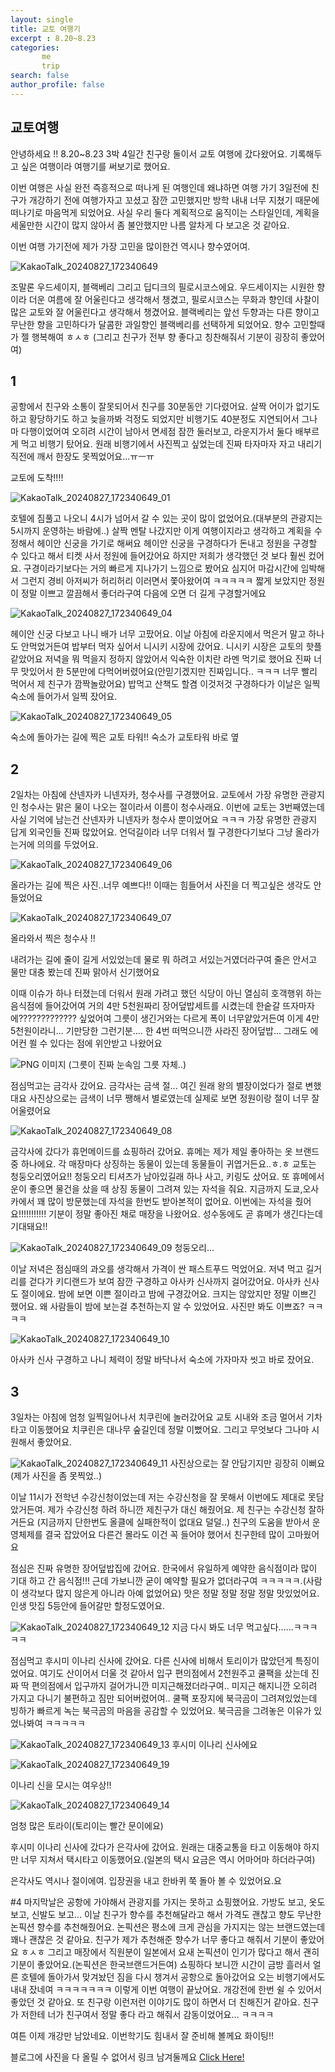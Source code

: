 ```yaml
---
layout: single
title: 교토 여행기
excerpt : 8.20~8.23 
categories: 
       me
       trip
search: false
author_profile: false
---
```

## 교토여행

안녕하세요 !! 
8.20~8.23 3박 4일간 친구랑 둘이서 교토 여행에 갔다왔어요. 기록해두고 싶은 여행이라 여행기를 써보기로 했어요. 

이번 여행은 사실 완전 즉흥적으로 떠나게 된 여행인데 왜냐하면 여행 가기 3일전에 친구가 개강하기 전에 여행가자고 꼬셨고 잠깐 고민했지만 방학 내내 너무 지쳤기 때문에 떠나기로 마음먹게 되었어요.
사실 우리 둘다 계획적으로 움직이는 스타일인데, 계획을 세울만한 시간이 많지 않아서 좀 불안했지만 나름 알차게 다 보고온 것 같아요.

이번 여행 가기전에 제가 가장 고민을 많이한건 역시나 향수였어여.

![KakaoTalk_20240827_172340649](https://github.com/user-attachments/assets/34dc66d8-e2c6-433b-9e7d-66f5faf2efb3)

조말론 우드세이지, 블랙베리 그리고 딥디크의 필로시코스에요. 
우드세이지는 시원한 향이라 더운 여름에 잘 어울린다고 생각해서 챙겼고, 필로시코스는 무화과 향인데 사찰이 많은 교토와 잘 어울린다고 생각해서 챙겼어요.
블랙베리는 앞선 두향과는 다른 향이고 무난한 향을 고민하다가 달콤한 과일향인 블랙베리를 선택하게 되었어요. 
향수 고민할때가 젤 행복해여  ㅎㅅㅎ 
(그리고 친구가 전부 향 좋다고 칭찬해줘서 기분이 굉장히 좋았어여)


## 1
공항에서 친구와 소통이 잘못되어서 친구를 30분동안 기다렸어요.
살짝 어이가 없기도 하고 황당하기도 하고 늦을까봐 걱정도 되었지만 비행기도 40분정도 지연되어서 그나마 다행이었어여
오히려 시간이 남아서 면세점 잠깐 둘러보고, 라운지가서 둘다 배부르게 먹고 비행기 탔어요.
원래 비행기에서 사진찍고 싶었는데 진짜 타자마자 자고 내리기 직전에 깨서 한장도 못찍었어요...ㅠㅡㅠ

교토에 도착!!!!

![KakaoTalk_20240827_172340649_01](https://github.com/user-attachments/assets/67cd3eb3-4db2-4457-a589-955c9acb8466)

호텔에 짐풀고 나오니 4시가 넘어서 갈 수 있는 곳이 많이 없었어요.(대부분의 관광지는 5시까지 운영하는 바람에..)
살짝 멘탈 나갔지만 이게 여행이지라고 생각하고 계획을 수정해서 헤이안 신궁을 가기로 해써요
헤이안 신궁을 구경하다가 돈내고 정원을 구경할 수 있다고 해서 티켓 사서 정원에 들어갔어요
하지만 저희가 생각했던 것 보다 훨씬 컸어요. 구경이라기보다는 거의 빠르게 지나가기 느낌으로 봤어요
심지어 마감시간에 임박해서 그런지 경비 아저씨가 허리허리 이러면서 쫓아왔어여 ㅋㅋㅋㅋㅋ
짧게 보았지만 정원이 정말 이쁘고 깔끔해서 좋더라구여 다음에 오면 더 길게 구경할거에요

![KakaoTalk_20240827_172340649_04](https://github.com/user-attachments/assets/c4daa732-ebbe-4cf4-9e87-1fe07a57dde5)

헤이안 신궁 다보고 나니 배가 너무 고팠어요. 이날 아침에 라운지에서 먹은거 말고 하나도 안먹었거든여
밥부터 먹자 싶어서 니시키 시장에 갔어요.
니시키 시장은 교토의 핫플같았어요 저녁을 뭐 먹을지 정하지 않았어서 익숙한 이치란 라멘 먹기로 했어요
진짜 너무 맛있어서 한 5분만에 다먹어버렸어요(안믿기겠지만 진짜입니다.. ㅋㅋㅋ 너무 빨리 먹어서 제 친구가 깜짝놀랐어요)
밥먹고 산책도 할겸 이것저것 구경하다가 이날은 일찍 숙소에 들어가서 일찍 잤어요.


![KakaoTalk_20240827_172340649_05](https://github.com/user-attachments/assets/56720be7-158a-4f5c-9dba-c24ce8045a54)

숙소에 돌아가는 길에 찍은 교토 타워!! 숙소가 교토타워 바로 옆 


## 2
2일차는 아침에 산넨자카 니넨자카, 청수사를 구경했어요.
교토에서 가장 유명한 관광지인 청수사는 맑은 물이 나오는 절이라서 이름이 청수사래요. 
이번에 교토는 3번째였는데 사실 기억에 남는건 산넨자카 니넨자카 청수사 뿐이었어요 ㅋㅋㅋ
가장 유명한 관광지 답게 외국인들 진짜 많았어요. 언덕길이라 너무 더워서 뭘 구경한다기보다 그냥 올라가는거에 의의를 두었어요. 

![KakaoTalk_20240827_172340649_06](https://github.com/user-attachments/assets/45312fad-4ae7-4219-9fab-8f1f23e736bc)

올라가는 길에 찍은 사진..너무 예쁘다!! 이때는 힘들어서 사진을 더 찍고싶은 생각도 안들었어요


![KakaoTalk_20240827_172340649_07](https://github.com/user-attachments/assets/fbc86474-f876-4ec5-9742-3740edbe2620)

올라와서 찍은 청수사 !!

내려가는 길에 줄이 길게 서있었는데 물로 뭐 하려고 서있는거였더라구여
줄은 안서고 물만 대충 봤는데 진짜 맑아서 신기했어요

이때 이슈가 하나 터졌는데 더워서 원래 가려고 했던 식당이 아닌 열심히 호객행위 하는 음식점에 들어갔어여
거의 4만 5천원짜리 장어덮밥세트를 시켰는데 한숱갈 뜨자마자 에????????????? 싶었어여
그릇이 생긴거와는 다르게 폭이 너무얕았거든여
이게 4만 5천원이라니... 기만당한 그런기분.... 한 4번 떠먹으니깐 사라진 장어덮밥...
그래도 에어컨 쐴 수 있다는 점에 위안받고 나왔어요 

![PNG 이미지](https://github.com/user-attachments/assets/73f53e29-52e1-4bb8-8a18-089f7c889194)
(그릇이 진짜 눈속임 그릇 자체..)

 
점심먹고는 금각사 갔어요. 금각사는 금색 절... 여긴 원래 왕의 별장이었다가 절로 변했대요
사진상으로는 금색이 너무 쨍해서 별로였는데 실제로 보면 정원이랑 절이 너무 잘 어울렸어요

![KakaoTalk_20240827_172340649_08](https://github.com/user-attachments/assets/7257496c-48d0-4f67-851b-2ecf8260ce8b)


금각사에 갔다가 휴먼메이드를 쇼핑하러 갔어요.
휴메는 제가 제일 좋아하는 옷 브랜드 중 하나에요. 각 매장마다 상징하는 동물이 있는데 동물들이 귀엽거든요..ㅎ.ㅎ
교토는 청둥오리였어요!!
청둥오리 티셔츠가 남아있길래 하나 사고, 키링도 샀어요. 
또 휴메에서 운이 좋으면 물건을 샀을 때 상징 동물이 그려져 있는 자석을 줘요. 지금까지 도쿄,오사카에서 꽤 많이 방문했는데 자석을 한번도 받아본적이 없어요. 이번에는 자석을 줬어요!!!!!!!!!!! 기분이 정말 좋아진 채로 매장을 나왔어요.
성수동에도 곧 휴메가 생긴다는데 기대돼요!!

![KakaoTalk_20240827_172340649_09](https://github.com/user-attachments/assets/4a1a9f2d-5b85-4733-97fc-218125e78968)
청둥오리...


이날 저녁은 점심때의 과오를 생각해서 가격이 싼 패스트푸드 먹었어요.
저녁 먹고 길거리를 걷다가 키디랜드가 보여 잠깐 구경하고 아사카 신사까지 걸어갔어요. 아사카 신사도 절이에요.
밤에 보면 이쁜 절이라고 밤에 구경갔어요.
크지는 않았지만 정말 이쁘긴 했어요. 왜 사람들이 밤에 보는걸 추천하는지 알 수 있었어요. 사진만 봐도 이쁘죠? ㅋㅋㅋㅋ

![KakaoTalk_20240827_172340649_10](https://github.com/user-attachments/assets/39162ed6-6dca-4d3f-a75c-4836a0d96c5d)

아사카 신사 구경하고 나니 체력이 정말 바닥나서 숙소에 가자마자 씻고 바로 잤어요.

## 3
3일차는 아침에 엄청 일찍일어나서 치쿠린에 놀러갔어요
교토 시내와 조금 멀어서 기차타고 이동했어요
치쿠린은 대나무 숲길인데 정말 이뻤어요.
그리고 무엇보다 그나마 시원해서 좋았어요.

![KakaoTalk_20240827_172340649_11](https://github.com/user-attachments/assets/f0768c97-f135-4c11-a65a-e52b52d4d5b9)
사진상으로는 잘 안담기지만 굉장히 이뻐요(제가 사진을 좀 못찍었..)

이날 11시가 전학년 수강신청이었는데 저는 수강신청을 잘 못해서 이번에도 제대로 못담았거든여. 제가 수강신청 하려 하니깐 제친구가 대신 해줬어요. 제 친구는 수강신청 잘하거든요 (지금까지 단한번도 올클에 실패한적이 없대요 덜덜..) 친구의 도움을 받아서 운영체제를 결국 잡았어요 다른건 몰라도 이건 꼭 들어야 했어서 친구한테 많이 고마웠어요


점심은 진짜 유명한 장어덮밥집에 갔어요. 
한국에서 유일하게 예약한 음식점이라 많이 기대 하고 간 음식점!!!
근데 가보니깐 굳이 예약할 필요가 없더라구여 ㅋㅋㅋㅋㅋ.(사람이 생각보다 많지 않은게 아니라 아예 없었어요) 
맛은 정말 정말 정말 정말 맛있었어요. 인생 맛집 5등안에 들어갈만 할정도였어요.


![KakaoTalk_20240827_172340649_12](https://github.com/user-attachments/assets/50a4ccfc-fc8e-4372-8fc4-0acfeea1ef82)
지금 다시 봐도 너무 먹고싶다......ㅋㅋㅋㅋㅋ


점심먹고 후시미 이나리 신사에 갔어요.
다른 신사에 비해서 토리이가 많았던게 특징이었어요. 
여기도 산이어서 더울 것 같아서 입구 편의점에서 2천원주고 쿨팩을 샀는데 진짜 딱 편의점에서 입구까지 걸어가니깐 미지근해졌더라구여..
미지근 해지니깐 오히려 가지고 다니기 불편하고 짐만 되어버렸어여..
쿨팩 포장지에 북극곰이 그려져있었는데 빙하가 빠르게 녹는 북극곰의 마음을 공감할 수 있었어요. 북극곰을 그려놓은 이유가 있었나봐여 ㅋㅋㅋㅋㅋ

![KakaoTalk_20240827_172340649_13](https://github.com/user-attachments/assets/4611c194-9a12-45e8-b8ce-84d5c53fcebb)
후시미 이나리 신사에요


![KakaoTalk_20240827_172340649_19](https://github.com/user-attachments/assets/0e99dba8-c7c3-4326-b6a9-c19dac7d0637)

이나리 신을 모시는 여우상!!

![KakaoTalk_20240827_172340649_14](https://github.com/user-attachments/assets/c65730d5-23c2-4b5c-85e9-f9575146727e)

엄청 많은 토라이(토리이는 빨간 문이에요)

후시미 이나리 신사에 갔다가 은각사에 갔어요.
원래는 대중교통을 타고 이동해야 하지만 너무 지쳐서 택시타고 이동했어요.(일본의 택시 요금은 역시 어마어마 하더라구여)

은각사도 역시나 절이에여.
입장권을 내고 한바퀴 쭉 돌아 볼 수 있었어요.요


#4
마지막날은 공항에 가야해서 관광지를 가지는 못하고 쇼핑했어요. 
가방도 보고, 옷도 보고, 신발도 보고... 
이날 친구가 향수를 추천해달라고 해서 가격도 괜찮고 향도 무난한 논픽션 향수를 추천해줬어요. 
논픽션은 평소에 크게 관심을 가지지는 않는 브랜드였는데 꽤나 괜찮은 것 같아요.
친구가 제가 추천해준 향수가 너무 좋다고 해줘서 기분이 좋았어요 ㅎㅅㅎ
그리고 매장에서 직원분이 일본에서 요새 논픽션이 인기가 많다고 해서 괜히 기분이 좋았어요.(논픽션은 한국브랜드거든여)
쇼핑하다 보니깐 시간이 금방 흘러서 얼른 호텔에 돌아가서 맞겨놨던 짐을 다시 챙겨서 공항으로 돌아갔어요
오는 비행기에서도 내내 잤네여 ㅋㅋㅋㅋㅋㅋㅋ
이렇게 이번 여행이 끝났어요.
개강전에 한번 쉴 수 있어서 좋았던 것 같아요.
또 친구랑 이런저런 이야기도 많이 하면서 더 친해진거 같아요. 친구가 저한테 너가 친구여서 정말 좋다 라고 해줘서 감동이었어요... ㅋㅋㅋㅋ

여튼 이제 개강만 남았네요. 이번학기도 힘내서 잘 준비해 볼께요 화이팅!!


블로그에 사진을 다 올릴 수 없어서 링크 남겨둘께요 
[Click Here!](https://vsco.co/givenzerohan/gallery)































